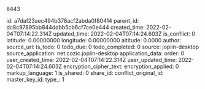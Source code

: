 8443

id: a7daf23aec494b378acf2abda0f80414
parent_id: dc8c97895bb844ddbb5cb6cf7ce0e444
created_time: 2022-02-04T07:14:22.314Z
updated_time: 2022-02-04T07:14:24.603Z
is_conflict: 0
latitude: 0.00000000
longitude: 0.00000000
altitude: 0.0000
author: 
source_url: 
is_todo: 0
todo_due: 0
todo_completed: 0
source: joplin-desktop
source_application: net.cozic.joplin-desktop
application_data: 
order: 0
user_created_time: 2022-02-04T07:14:22.314Z
user_updated_time: 2022-02-04T07:14:24.603Z
encryption_cipher_text: 
encryption_applied: 0
markup_language: 1
is_shared: 0
share_id: 
conflict_original_id: 
master_key_id: 
type_: 1